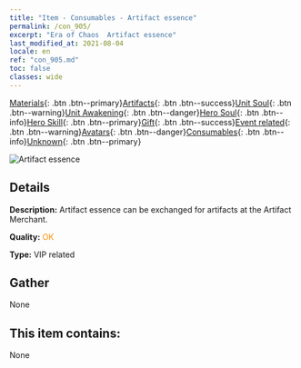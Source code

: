 ```yaml
---
title: "Item - Consumables - Artifact essence"
permalink: /con_905/
excerpt: "Era of Chaos  Artifact essence"
last_modified_at: 2021-08-04
locale: en
ref: "con_905.md"
toc: false
classes: wide
---
```

 [Materials](/Items/){: .btn .btn--primary}[Artifacts](/Items/Artifacts/){: .btn .btn--success}[Unit Soul](/Items/UnitSoul/){: .btn .btn--warning}[Unit Awakening](/Items/UnitAwakening/){: .btn .btn--danger}[Hero Soul](/Items/HeroSoul/){: .btn .btn--info}[Hero Skill](/Items/HeroSkill/){: .btn .btn--primary}[Gift](/Items/Gift/){: .btn .btn--success}[Event related](/Items/Events/){: .btn .btn--warning}[Avatars](/Items/Avatars/){: .btn .btn--danger}[Consumables](/Items/Consumables/){: .btn .btn--info}[Unknown](/Items/Unknown/){: .btn .btn--primary}

 ![Artifact essence](/images/t/i_99.png)

## Details
 **Description:** Artifact essence can be exchanged for artifacts at the Artifact Merchant.

 **Quality:** <span style="color: #FF8C00">OK</span>

 **Type:** VIP related

## Gather

  None

## This item contains:

  None


